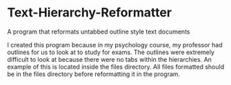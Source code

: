 # Text-Hierarchy-Reformatter
A program that reformats untabbed outline style text documents

I created this program because in my psychology course, my professor had outlines for us to look at to study for exams. The outlines were extremely difficult to look at because there were no tabs within the hierarchies. An example of this is located inside the files directory. All files formatted should be in the files directory before reformatting it in the program.
